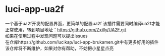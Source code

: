 # luci-app-ua2f
一个基于ua2f开发的配置界面，更简单的配置ua2f
该插件需要同时编译ua2f才能正常使用，转到项目地址：https://github.com/Zxilly/UA2F.git <br>
如果在使用过程中发现问题可以提出lssues <br>
在仓库https://github.com/lucikap/luci-app-brukamen.git中有更多好用的插件 <br>
该仓库将不断维护，如果对你有帮助，不妨把小星星点亮
